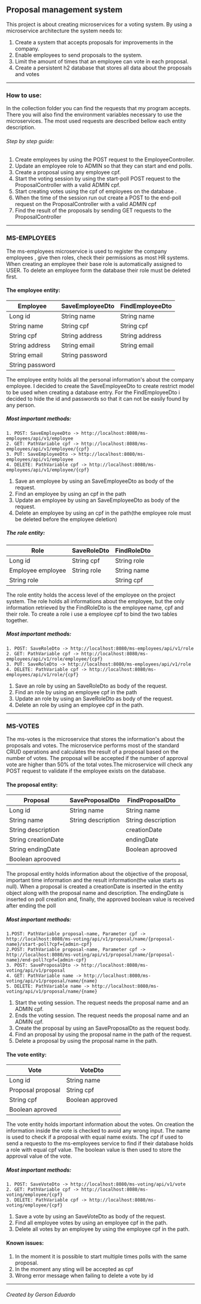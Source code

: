 ## Proposal management system

This project is about creating microservices for a voting system. By using a microservice architecture the system needs to:
1. Create a system that accepts proposals for improvements in the company. 
2. Enable employees to send proposals to the system.
3. Limit the amount of times that an employee can  vote in each proposal.
4. Create a persistent  h2 database that stores all data about the proposals and votes
___
### How to use:

In the collection folder you can find the requests that my program accepts. There you will also find the environment variables necessary to use the microservices. The most used requests are described bellow each entity description.

###### Step by step guide:
1. Create employees by using the POST request to the EmployeeController.
2. Update an employee role to ADMIN so that they can start and end polls.
3. Create a proposal using any employee cpf.
4. Start the voting session by using the  start-poll POST request to the ProposalController  with a valid ADMIN cpf.
5. Start creating votes using the cpf of employees on the database .
6. When the time of the session run out create a POST  to the end-poll request on the ProposalController with a valid ADMIN cpf
7. Find the result of the proposals by sending GET requests to the ProposalController

___
### MS-EMPLOYEES
The ms-employees microservice is used to register the company employees , give then roles, check their permissions as most HR systems. When creating an employee their base role is automatically assigned to USER. To delete an employee form the database their role must be deleted first.


#### The employee entity:

| Employee | SaveEmployeeDto | FindEmployeeDto |
| - | - | - |
|Long id | String name | String name |
| String name |String cpf | String cpf |
| String cpf | String address | String address |
| String address | String email | String email |
| String email | String password | |
| String password | | |

The employee entity holds all the personal information's about the company employee. I decided to create the SaveEmployeeDto to create restrict model to be used when creating a database entry. For the FindEmployeeDto i decided to hide the id and passwords so that it can not be easily found by any person.

##### Most important methods:
	1. POST: SaveEmployeeDto -> http://localhost:8080/ms-employees/api/v1/employee
	2. GET: PathVariable cpf -> http://localhost:8080/ms-employees/api/v1/employee/{cpf}
	3. PUT: SaveEmployeeDto -> http://localhost:8080/ms-employees/api/v1/employee
	4. DELETE: PathVariable cpf -> http://localhost:8080/ms-employees/api/v1/employee/{cpf}

1. Save an employee by using an SaveEmployeeDto as body of the request.
2. Find an employee by using an cpf in the path
3. Update an employee by using an SaveEmployeeDto as body of the request.
4. Delete an employee by using an cpf in the path(the employee role must be deleted before the employee deletion)
##### The role entity:

| Role | SaveRoleDto | FindRoleDto|
| - | - | - |
|Long id | String cpf | String role |
|Employee employee | String role| String name |
| String role | | String cpf|

The role entity holds the access level of the employee on the project system. The role holds all informations about the employee, but the only information retrieved by the FindRoleDto is the employee name, cpf and their role.  To create a role i use a employee cpf to bind the two tables together.

##### Most important methods:
	1. POST: SaveRoleDto -> http://localhost:8080/ms-employees/api/v1/role
	2. GET: PathVariable cpf -> http://localhost:8080/ms-employees/api/v1/role/employee/{cpf}
	3. PUT: SaveRoleDto -> http://localhost:8080/ms-employees/api/v1/role
	4. DELETE: PathVariable cpf -> http://localhost:8080/ms-employees/api/v1/role/{cpf}

1. Save an role by using an SaveRoleDto as body of the request.
2. Find an role by using an employee cpf in the path
3. Update an role by using an SaveRoleDto as body of the request.
4. Delete an role by using an employee cpf in the path.
___
### MS-VOTES
The ms-votes is the microservice that stores the information's about the proposals and votes. The microservice performs most of the standard CRUD operations and calculates the result of a proposal based on the  number of votes. The proposal will be accepted if the number of approval vote are higher than 50% of the total votes.The microservice will check any POST request to validate if the employee exists on the database. 

#### The proposal entity:
| Proposal | SaveProposalDto | FindProposalDto |
| - | - | - |
|Long id | String name | String name |
|String name | String description | String description |
|String description | | creationDate |
|String creationDate | | endingDate |
|String endingDate | | Boolean aprooved |
|Boolean aprooved | | |

The proposal entity holds information about the objective of the proposal,  important time information and the result information(the value starts as null). When a proposal is created a creationDate is inserted in the entity object along with the proposal name and description. The endingDate is inserted on poll creation and, finally, the approved boolean value is received after ending the poll
##### Most important methods:
	1.POST: PathVariable proposal-name, Parameter cpf -> http://localhost:8080/ms-voting/api/v1/proposal/name/{proposal-name}/start-poll?cpf={admin-cpf}
	2.POST: PathVariable proposal-name, Parameter cpf -> http://localhost:8080/ms-voting/api/v1/proposal/name/{proposal-name}/end-poll?cpf={admin-cpf}
	3. POST: SaveProposalDto -> http://localhost:8080/ms-voting/api/v1/proposal
	4. GET: PathVariable name -> http://localhost:8080/ms-voting/api/v1/proposal/name/{name}
	5. DELETE: PathVariable name -> http://localhost:8080/ms-voting/api/v1/proposal/name/{name}

1. Start the voting session. The request needs the proposal name and an ADMIN cpf.
2. Ends the voting session. The request needs the proposal name and an ADMIN cpf.
3. Create the proposal by using an SaveProposalDto as the request body.
4. Find  an proposal by using the proposal name in the path of the request.
5. Delete a proposal by using the proposal name in the path.
#### The vote entity:
| Vote | VoteDto | 
| - | - |
| Long id | String name |
| Proposal proposal |String cpf |
| String cpf | Boolean approved |
| Boolean aproved | |

The vote entity holds important information about the votes. On creation the information inside the vote is checked to avoid any wrong input. The name is used to check if a proposal with equal name exists. The cpf if used to send a requesto to the ms-employees service to find if their database holds a role with equal cpf value. The boolean value is then used to store the approval value of the vote. 
##### Most important methods:
	1. POST: SaveVoteDto -> http://localhost:8080/ms-voting/api/v1/vote
	2. GET: PathVariable cpf -> http://localhost:8080/ms-voting/employee/{cpf}
	3. DELETE: PathVariable cpf -> http://localhost:8080/ms-voting/employee/{cpf}

1. Save a vote by using an SaveVoteDto as body of the request.
2. Find all employee votes by using an employee cpf in the path.
3. Delete all votes by an employee by using the employee cpf in the path.
#### Known issues:
1. In the moment it is possible to start multiple times polls with the same proposal.
2. In the moment any sting will be accepted as cpf
3. Wrong error message when failing to delete a vote by id
___
###### Created by Gerson Eduardo
